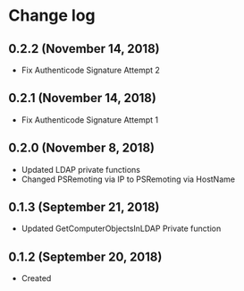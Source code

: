 # Change log

## 0.2.2 (November 14, 2018)

- Fix Authenticode Signature Attempt 2

## 0.2.1 (November 14, 2018)

- Fix Authenticode Signature Attempt 1

## 0.2.0 (November 8, 2018)

- Updated LDAP private functions
- Changed PSRemoting via IP to PSRemoting via HostName

## 0.1.3 (September 21, 2018)

- Updated GetComputerObjectsInLDAP Private function

## 0.1.2 (September 20, 2018)

- Created

